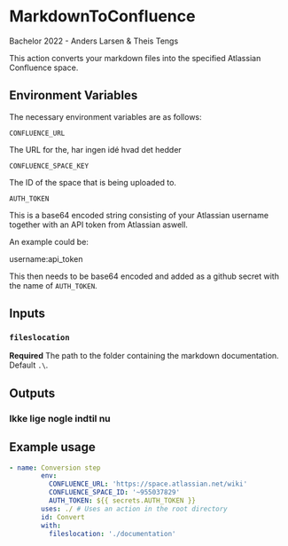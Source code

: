 # MarkdownToConfluence
Bachelor 2022 - Anders Larsen &amp; Theis Tengs

This action converts your markdown files into the specified Atlassian Confluence space.

## Environment Variables
The necessary environment variables are as follows: 

`CONFLUENCE_URL`

The URL for the, har ingen idé hvad det hedder

`CONFLUENCE_SPACE_KEY`

The ID of the space that is being uploaded to.

`AUTH_TOKEN`

This is a base64 encoded string consisting of your Atlassian username together with an API token from Atlassian aswell.

An example could be:

username:api_token

This then needs to be base64 encoded and added as a github secret with the name of `AUTH_TOKEN`.
## Inputs

### `fileslocation`

**Required** The path to the folder containing the markdown documentation. Default `.\`.

## Outputs

### Ikke lige nogle indtil nu
## Example usage

```yaml
- name: Conversion step
        env:
          CONFLUENCE_URL: 'https://space.atlassian.net/wiki'
          CONFLUENCE_SPACE_ID: '~955037829'
          AUTH_TOKEN: ${{ secrets.AUTH_TOKEN }}
        uses: ./ # Uses an action in the root directory
        id: Convert
        with:
          fileslocation: './documentation'
```
